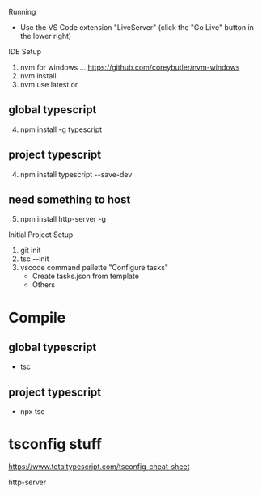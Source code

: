 Running
- Use the VS Code extension "LiveServer" (click the "Go Live" button in the lower right)

IDE Setup
1. nvm for windows ... https://github.com/coreybutler/nvm-windows 
2. nvm install
3. nvm use latest or <version>
## global typescript
4. npm install -g typescript
## project typescript
4. npm install typescript --save-dev
## need something to host
5. npm install http-server -g

Initial Project Setup
1. git init
2. tsc --init
3. vscode command pallette "Configure tasks"
    - Create tasks.json from template
    - Others

# Compile
## global typescript
- tsc
## project typescript
- npx tsc

# tsconfig stuff
https://www.totaltypescript.com/tsconfig-cheat-sheet

http-server